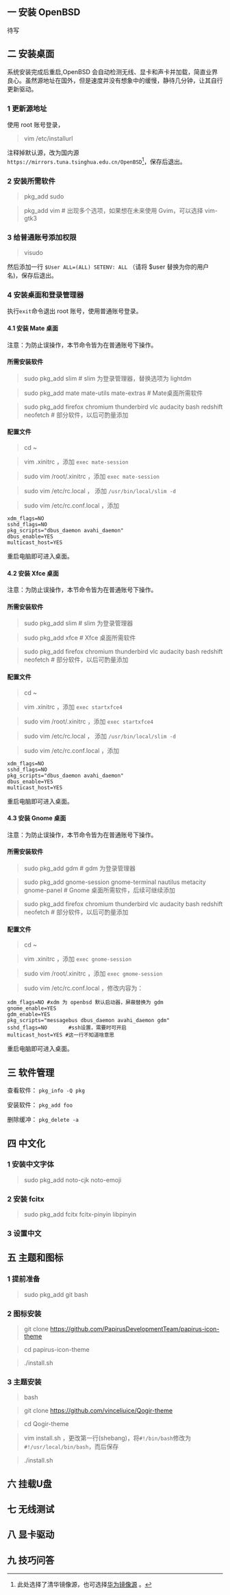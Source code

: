 ## 一 安装 OpenBSD

待写

## 二 安装桌面

系统安装完成后重启,OpenBSD 会自动检测无线、显卡和声卡并加载，简直业界良心。虽然源地址在国外，但是速度并没有想象中的缓慢，静待几分钟，让其自行更新驱动。

### 1 更新源地址

使用 root 账号登录，

 > vim /etc/installurl
 
 注释掉默认源，改为国内源 `https://mirrors.tuna.tsinghua.edu.cn/OpenBSD`[^1]，保存后退出。
 
 ### 2 安装所需软件
 
 > pkg_add sudo 
 
 > pkg_add vim # 出现多个选项，如果想在未来使用 Gvim，可以选择 vim-gtk3
 
 ### 3 给普通账号添加权限
 
 > visudo
 
 然后添加一行 `$User ALL=(ALL) SETENV: ALL` （请将 $user 替换为你的用户名)，保存后退出。
 
 ### 4 安装桌面和登录管理器
 
 执行`exit`命令退出 root 账号，使用普通账号登录。
 
 #### 4.1 安装 Mate 桌面
 
 注意：为防止误操作，本节命令皆为在普通账号下操作。
 
 #### 所需安装软件
 
 > sudo pkg_add slim  # slim 为登录管理器，替换选项为 lightdm
 
 > sudo pkg_add mate mate-utils mate-extras # Mate桌面所需软件
 
 > sudo pkg_add firefox chromium thunderbird vlc audacity bash redshift neofetch # 部分软件，以后可酌量添加
 
 #### 配置文件 
 
 > cd ~
 
 > vim .xinitrc ，添加 `exec mate-session`
 
 > sudo vim /root/.xinitrc ，添加 `exec mate-session`
 
 > sudo vim /etc/rc.local ， 添加 `/usr/bin/local/slim -d`
 
 > sudo vim /etc/rc.conf.local ，添加
 
 ```
 xdm_flags=NO
 sshd_flags=NO
 pkg_scripts="dbus_daemon avahi_daemon"
 dbus_enable=YES
 multicast_host=YES
 ```
 重启电脑即可进入桌面。
 
 #### 4.2 安装 Xfce 桌面
 
 注意：为防止误操作，本节命令皆为在普通账号下操作。
 
 #### 所需安装软件
 
 > sudo pkg_add slim  # slim 为登录管理器
 
 > sudo pkg_add xfce  # Xfce 桌面所需软件
 
 > sudo pkg_add firefox chromium thunderbird vlc audacity bash redshift neofetch # 部分软件，以后可酌量添加
 
  #### 配置文件 
   
 > cd ~ 
 
 > vim .xinitrc ，添加 `exec startxfce4`
 
 > sudo vim /root/.xinitrc ，添加 `exec startxfce4`
 
 > sudo vim /etc/rc.local ， 添加 `/usr/bin/local/slim -d`
 
 > sudo vim /etc/rc.conf.local ，添加
 
 ```
 xdm_flags=NO
 sshd_flags=NO
 pkg_scripts="dbus_daemon avahi_daemon"
 dbus_enable=YES
 multicast_host=YES
 ```
重启电脑即可进入桌面。

 #### 4.3 安装 Gnome 桌面
 
 注意：为防止误操作，本节命令皆为在普通账号下操作。
 
 #### 所需安装软件
 
 > sudo pkg_add gdm  # gdm 为登录管理器
 
 > sudo pkg_add gnome-session gnome-terminal nautilus metacity gnome-panel # Gnome 桌面所需软件，后续可继续添加
 
 > sudo pkg_add firefox chromium thunderbird vlc audacity bash redshift neofetch # 部分软件，以后可酌量添加
 
 #### 配置文件 
 
 > cd ~
 
 > vim .xinitrc ，添加 `exec gnome-session`
 
 > sudo vim /root/.xinitrc ，添加 `exec gmome-session`
 
 
 > sudo vim /etc/rc.conf.local ，修改内容为：
 
 ```
 xdm_flags=NO #xdm 为 openbsd 默认启动器，屏蔽替换为 gdm
 gnome_enable=YES
 gdm_enable=YES
 pkg_scripts="messagebus dbus_daemon avahi_daemon gdm"
 sshd_flags=NO       #ssh设置，需要时可开启
 multicast_host=YES #这一行不知道啥意思
```
 重启电脑即可进入桌面。
 
 ## 三 软件管理
 
 查看软件： `pkg_info -Q pkg`
 
 安装软件： `pkg_add foo`
 
 删除缓冲： `pkg_delete -a`
 
 ## 四 中文化
 
 ### 1 安装中文字体
 
 > sudo pkg_add noto-cjk noto-emoji
 
 ### 2 安装 fcitx
 
 > sudo pkg_add fcitx fcitx-pinyin libpinyin
 
 ### 3 设置中文
 
 ## 五 主题和图标
 
 ### 1 提前准备
 
 > sudo pkg_add git bash
 
 ### 2 图标安装
 
 > git clone https://github.com/PapirusDevelopmentTeam/papirus-icon-theme
 
 > cd papirus-icon-theme
 
 > ./install.sh
 
 ### 3 主题安装
 
 > bash

 >git clone https://github.com/vinceliuice/Qogir-theme

 > cd Qogir-theme

 > vim install.sh ，更改第一行(shebang)，将`#!/bin/bash`修改为`#!/usr/local/bin/bash`，而后保存

 > ./install.sh
 
 ## 六 挂载U盘
 
 ## 七 无线测试
 
 ## 八 显卡驱动
 
 ## 九 技巧问答
 
[^1]: 此处选择了清华镜像源，也可选择[华为镜像源](https://mirrors.huaweicloud.com/OpenBSD) 。
